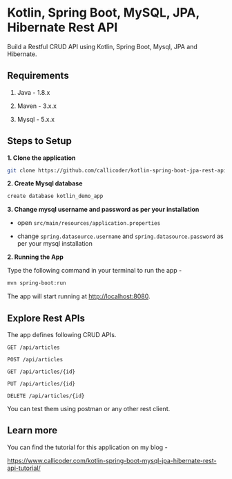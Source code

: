 # Kotlin, Spring Boot, MySQL, JPA, Hibernate Rest API

Build a Restful CRUD API using Kotlin, Spring Boot, Mysql, JPA and Hibernate.

## Requirements

1. Java - 1.8.x

2. Maven - 3.x.x

3. Mysql - 5.x.x

## Steps to Setup

**1. Clone the application**

```bash
git clone https://github.com/callicoder/kotlin-spring-boot-jpa-rest-api-demo.git
```

**2. Create Mysql database**
```bash
create database kotlin_demo_app
```

**3. Change mysql username and password as per your installation**

+ open `src/main/resources/application.properties`

+ change `spring.datasource.username` and `spring.datasource.password` as per your mysql installation

**2. Running the App**

Type the following command in your terminal to run the app -

```bash
mvn spring-boot:run
```

The app will start running at <http://localhost:8080>.

## Explore Rest APIs

The app defines following CRUD APIs.

    GET /api/articles
    
    POST /api/articles
    
    GET /api/articles/{id}
    
    PUT /api/articles/{id}
    
    DELETE /api/articles/{id}

You can test them using postman or any other rest client.

## Learn more

You can find the tutorial for this application on my blog -

<https://www.callicoder.com/kotlin-spring-boot-mysql-jpa-hibernate-rest-api-tutorial/>
